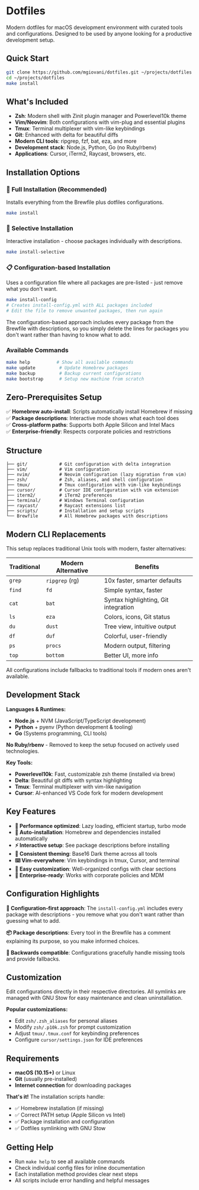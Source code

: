 # Dotfiles

Modern dotfiles for macOS development environment with curated tools and configurations. Designed to be used by anyone looking for a productive development setup.

## Quick Start

```bash
git clone https://github.com/mgiovani/dotfiles.git ~/projects/dotfiles
cd ~/projects/dotfiles
make install
```

## What's Included

- **Zsh**: Modern shell with Zinit plugin manager and Powerlevel10k theme
- **Vim/Neovim**: Both configurations with vim-plug and essential plugins  
- **Tmux**: Terminal multiplexer with vim-like keybindings
- **Git**: Enhanced with delta for beautiful diffs
- **Modern CLI tools**: ripgrep, fzf, bat, eza, and more
- **Development stack**: Node.js, Python, Go (no Ruby/rbenv)
- **Applications**: Cursor, iTerm2, Raycast, browsers, etc.

## Installation Options

### 🚀 Full Installation (Recommended)
Installs everything from the Brewfile plus dotfiles configurations.
```bash
make install
```

### 🎯 Selective Installation  
Interactive installation - choose packages individually with descriptions.
```bash
make install-selective
```

### 📋 Configuration-based Installation
Uses a configuration file where all packages are pre-listed - just remove what you don't want.
```bash
make install-config
# Creates install-config.yml with ALL packages included
# Edit the file to remove unwanted packages, then run again
```

The configuration-based approach includes every package from the Brewfile with descriptions, so you simply delete the lines for packages you don't want rather than having to know what to add.

### Available Commands
```bash
make help          # Show all available commands
make update         # Update Homebrew packages  
make backup         # Backup current configurations
make bootstrap      # Setup new machine from scratch
```

## Zero-Prerequisites Setup

✅ **Homebrew auto-install**: Scripts automatically install Homebrew if missing  
✅ **Package descriptions**: Interactive mode shows what each tool does  
✅ **Cross-platform paths**: Supports both Apple Silicon and Intel Macs  
✅ **Enterprise-friendly**: Respects corporate policies and restrictions  

## Structure

```
├── git/            # Git configuration with delta integration
├── vim/            # Vim configuration  
├── nvim/           # Neovim configuration (lazy migration from vim)
├── zsh/            # Zsh, aliases, and shell configuration
├── tmux/           # Tmux configuration with vim-like keybindings
├── cursor/         # Cursor IDE configuration with vim extension
├── iterm2/         # iTerm2 preferences
├── terminal/       # Windows Terminal configuration
├── raycast/        # Raycast extensions list
├── scripts/        # Installation and setup scripts
└── Brewfile        # All Homebrew packages with descriptions
```

## Modern CLI Replacements

This setup replaces traditional Unix tools with modern, faster alternatives:

| Traditional | Modern Alternative | Benefits |
|-------------|-------------------|----------|
| `grep` | `ripgrep` (rg) | 10x faster, smarter defaults |
| `find` | `fd` | Simple syntax, faster |  
| `cat` | `bat` | Syntax highlighting, Git integration |
| `ls` | `eza` | Colors, icons, Git status |
| `du` | `dust` | Tree view, intuitive output |
| `df` | `duf` | Colorful, user-friendly |
| `ps` | `procs` | Modern output, filtering |
| `top` | `bottom` | Better UI, more info |

All configurations include fallbacks to traditional tools if modern ones aren't available.

## Development Stack

**Languages & Runtimes:**
- **Node.js** + NVM (JavaScript/TypeScript development)
- **Python** + pyenv (Python development & tooling)  
- **Go** (Systems programming, CLI tools)

**No Ruby/rbenv** - Removed to keep the setup focused on actively used technologies.

**Key Tools:**
- **Powerlevel10k**: Fast, customizable zsh theme (installed via brew)
- **Delta**: Beautiful git diffs with syntax highlighting
- **Tmux**: Terminal multiplexer with vim-like navigation
- **Cursor**: AI-enhanced VS Code fork for modern development

## Key Features

- **🚀 Performance optimized**: Lazy loading, efficient startup, turbo mode
- **🔄 Auto-installation**: Homebrew and dependencies installed automatically  
- **⚡ Interactive setup**: See package descriptions before installing
- **🎨 Consistent theming**: Base16 Dark theme across all tools
- **⌨️ Vim-everywhere**: Vim keybindings in tmux, Cursor, and terminal
- **🔧 Easy customization**: Well-organized configs with clear sections
- **🏢 Enterprise-ready**: Works with corporate policies and MDM

## Configuration Highlights

**🎯 Configuration-first approach**: The `install-config.yml` includes every package with descriptions - you remove what you don't want rather than guessing what to add.

**📦 Package descriptions**: Every tool in the Brewfile has a comment explaining its purpose, so you make informed choices.

**🔄 Backwards compatible**: Configurations gracefully handle missing tools and provide fallbacks.

## Customization

Edit configurations directly in their respective directories. All symlinks are managed with GNU Stow for easy maintenance and clean uninstallation.

**Popular customizations:**
- Edit `zsh/.zsh_aliases` for personal aliases  
- Modify `zsh/.p10k.zsh` for prompt customization
- Adjust `tmux/.tmux.conf` for keybinding preferences
- Configure `cursor/settings.json` for IDE preferences

## Requirements

- **macOS (10.15+)** or Linux  
- **Git** (usually pre-installed)
- **Internet connection** for downloading packages

**That's it!** The installation scripts handle:
- ✅ Homebrew installation (if missing)
- ✅ Correct PATH setup (Apple Silicon vs Intel)  
- ✅ Package installation and configuration
- ✅ Dotfiles symlinking with GNU Stow

## Getting Help

- Run `make help` to see all available commands
- Check individual config files for inline documentation  
- Each installation method provides clear next steps
- All scripts include error handling and helpful messages